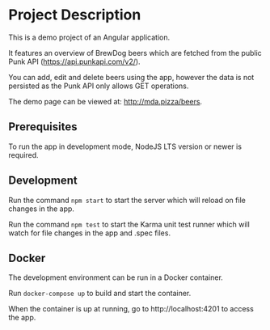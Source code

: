# Project Description
This is a demo project of an Angular application.

It features an overview of BrewDog beers which are fetched from the public Punk API (https://api.punkapi.com/v2/).

You can add, edit and delete beers using the app, however the data is not persisted as the Punk API only allows GET operations.

The demo page can be viewed at: http://mda.pizza/beers.

## Prerequisites

To run the app in development mode, NodeJS LTS version or newer is required.
## Development

Run the command `npm start` to start the server which will reload on file changes in the app.

Run the command `npm test` to start the Karma unit test runner which will watch for file changes in the app and .spec files.
## Docker
The development environment can be run in a Docker container.

Run `docker-compose up` to build and start the container.

When the container is up at running, go to http://localhost:4201 to access the app.
